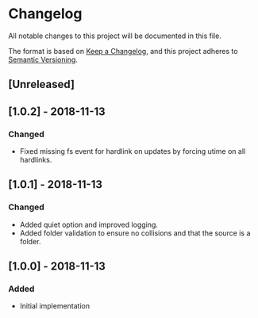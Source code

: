 # Changelog

All notable changes to this project will be documented in this file.

The format is based on [Keep a Changelog](https://keepachangelog.com/en/1.0.0/),
and this project adheres to [Semantic Versioning](https://semver.org/spec/v2.0.0.html).

## [Unreleased]

## [1.0.2] - 2018-11-13
### Changed
- Fixed missing fs event for hardlink on updates by forcing utime on all hardlinks.

## [1.0.1] - 2018-11-13
### Changed
- Added quiet option and improved logging.
- Added folder validation to ensure no collisions and that the source is a folder.

## [1.0.0] - 2018-11-13
### Added
* Initial implementation
